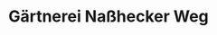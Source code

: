 ---
title: "Gärtnerei Naßhecker Weg"
url: /dieblich/gaertnerei-nasshecker-weg/
shop: Garten-Center
---